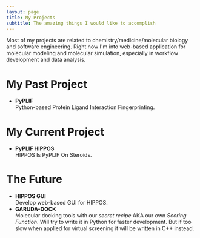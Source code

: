 ```yaml
---
layout: page
title: My Projects
subtitle: The amazing things I would like to accomplish
---
```


Most of my projects are related to chemistry/medicine/molecular biology and software engineering.
Right now I'm into web-based application for molecular modeling and
molecular simulation, especially in workflow development and data analysis.

# My Past Project

* **PyPLIF**  
  Python-based Protein Ligand Interaction Fingerprinting.

# My Current Project

* **PyPLIF HIPPOS**  
  HIPPOS Is PyPLIF On Steroids.

# The Future

* **HIPPOS GUI**  
  Develop web-based GUI for HIPPOS.
* **GARUDA-DOCK**  
  Molecular docking tools with our *secret recipe* AKA
our own *Scoring Function*. Will try to write it in Python for faster
development. But if too slow when applied for virtual screening it will
be written in C++ instead.